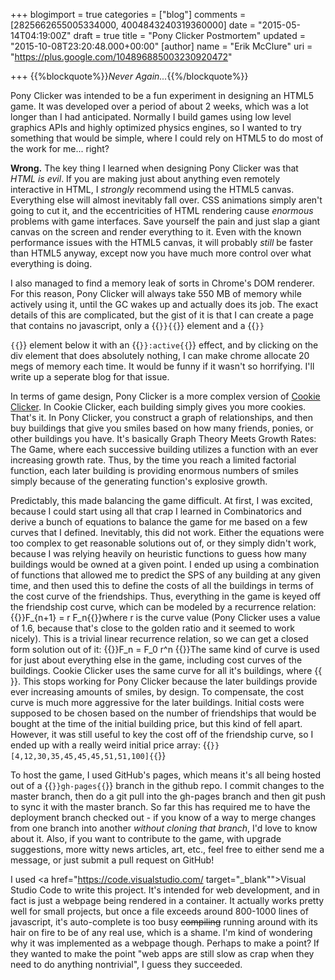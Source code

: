 +++
blogimport = true
categories = ["blog"]
comments = [2825662655005334000, 4004843240319360000]
date = "2015-05-14T04:19:00Z"
draft = true
title = "Pony Clicker Postmortem"
updated = "2015-10-08T23:20:48.000+00:00"
[author]
name = "Erik McClure"
uri = "https://plus.google.com/104896885003230920472"

+++
{{%blockquote%}}*Never Again...*{{%/blockquote%}}

Pony Clicker was intended to be a fun experiment in designing an HTML5 game. It was developed over a period of about 2 weeks, which was a lot longer than I had anticipated. Normally I build games using low level graphics APIs and highly optimized physics engines, so I wanted to try something that would be simple, where I could rely on HTML5 to do most of the work for me... right?

**Wrong.** The key thing I learned when designing Pony Clicker was that *HTML is evil*. If you are making just about anything even remotely interactive in HTML, I *strongly* recommend using the HTML5 canvas. Everything else will almost inevitably fall over. CSS animations simply aren't going to cut it, and the eccentricities of HTML rendering cause *enormous* problems with game interfaces. Save yourself the pain and just slap a giant canvas on the screen and render everything to it. Even with the known performance issues with the HTML5 canvas, it will probably *still* be faster than HTML5 anyway, except now you have much more control over what everything is doing.

I also managed to find a memory leak of sorts in Chrome's DOM renderer. For this reason, Pony Clicker will always take 550 MB of memory while actively using it, until the GC wakes up and actually does its job. The exact details of this are complicated, but the gist of it is that I can create a page that contains no javascript, only a {{<code>}}<canvas>{{</code>}} element and a {{<code>}}<div>{{</code>}} element below it with an {{<code>}}:active{{</code>}} effect, and by clicking on the div element that does absolutely nothing, I can make chrome allocate 20 megs of memory each time. It would be funny if it wasn't so horrifying. I'll write up a seperate blog for that issue.

In terms of game design, Pony Clicker is a more complex version of <a href="http://orteil.dashnet.org/cookieclicker/" target="_blank">Cookie Clicker</a>. In Cookie Clicker, each building simply gives you more cookies. That's it. In Pony Clicker, you construct a graph of relationships, and then buy buildings that give you smiles based on how many friends, ponies, or other buildings you have. It's basically Graph Theory Meets Growth Rates: The Game, where each successive building utilizes a function with an ever increasing growth rate. Thus, by the time you reach a limited factorial function, each later building is providing enormous numbers of smiles simply because of the generating function's explosive growth.

Predictably, this made balancing the game difficult. At first, I was excited, because I could start using all that crap I learned in Combinatorics and derive a bunch of equations to balance the game for me based on a few curves that I defined. Inevitably, this did not work. Either the equations were too complex to get reasonable solutions out of, or they simply didn't work, because I was relying heavily on heuristic functions to guess how many buildings would be owned at a given point. I ended up using a combination of functions that allowed me to predict the SPS of any building at any given time, and then used this to define the costs of all the buildings in terms of the cost curve of the friendships. Thus, everything in the game is keyed off the friendship cost curve, which can be modeled by a recurrence relation:
{{<bmath>}}F_{n+1} = r F_n{{</bmath>}}where r is the curve value (Pony Clicker uses a value of 1.6, because that's close to the golden ratio and it seemed to work nicely). This is a trivial linear recurrence relation, so we can get a closed form solution out of it:
{{<bmath>}}F_n = F_0 r^n {{</bmath>}}The same kind of curve is used for just about everything else in the game, including cost curves of the buildings. Cookie Clicker uses the same curve for all it's buildings, where {{<math>}}r = 1.15{{</math>}}. This stops working for Pony Clicker because the later buildings provide ever increasing amounts of smiles, by design. To compensate, the cost curve is much more aggressive for the later buildings. Initial costs were supposed to be chosen based on the number of friendships that would be bought at the time of the initial building price, but this kind of fell apart. However, it was still useful to key the cost off of the friendship curve, so I ended up with a really weird initial price array: {{<code>}}[4,12,30,35,45,45,45,51,51,100]{{</code>}}

To host the game, I used GitHub's pages, which means it's all being hosted out of a {{<code>}}gh-pages{{</code>}} branch in the github repo. I commit changes to the master branch, then do a git pull into the gh-pages branch and then git push to sync it with the master branch. So far this has required me to have the deployment branch checked out - if you know of a way to merge changes from one branch into another *without cloning that branch*, I'd love to know about it. Also, if you want to contribute to the game, with upgrade suggestions, more witty news articles, art, etc., feel free to either send me a message, or just submit a pull request on GitHub!

I used <a href="https://code.visualstudio.com/ target="_blank"">Visual Studio Code</a> to write this project. It's intended for web development, and in fact is just a webpage being rendered in a container. It actually works pretty well for small projects, but once a file exceeds around 800-1000 lines of javascript, it's auto-complete is too busy <del>compiling</del> running around with its hair on fire to be of any real use, which is a shame. I'm kind of wondering why it was implemented as a webpage though. Perhaps to make a point? If they wanted to make the point "web apps are still slow as crap when they need to do anything nontrivial", I guess they succeeded.
